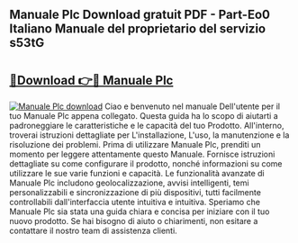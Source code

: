 ## Manuale Plc Download gratuit PDF - Part-Eo0 Italiano Manuale del proprietario del servizio s53tG

# <h2><a href="http://dfbmlu.blite.top/?on=Manuale+Plc">🔗Download 👉🔴 Manuale Plc</a></h2>

[![Manuale Plc download](https://i.imgur.com/lujVjoI.png)](http://dfbmlu.blite.top/?on=Manuale+Plc)
Ciao e benvenuto nel manuale Dell'utente per il tuo Manuale Plc appena collegato. Questa guida ha lo scopo di aiutarti a padroneggiare le caratteristiche e le capacità del tuo Prodotto. All'interno, troverai istruzioni dettagliate per L'installazione, L'uso, la manutenzione e la risoluzione dei problemi. Prima di utilizzare Manuale Plc, prenditi un momento per leggere attentamente questo Manuale. Fornisce istruzioni dettagliate su come configurare il prodotto, nonché informazioni su come utilizzare le sue varie funzioni e capacità. Le funzionalità avanzate di Manuale Plc includono geolocalizzazione, avvisi intelligenti, temi personalizzabili e sincronizzazione di più dispositivi, tutti facilmente controllabili dall'interfaccia utente intuitiva e intuitiva. Speriamo che Manuale Plc sia stata una guida chiara e concisa per iniziare con il tuo nuovo prodotto. Se hai bisogno di aiuto o chiarimenti, non esitare a contattare il nostro team di assistenza clienti.
